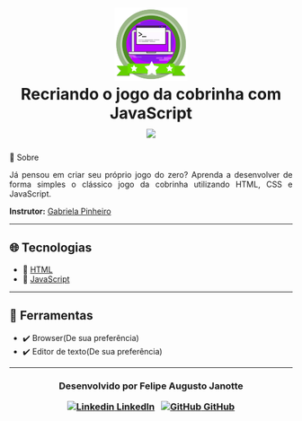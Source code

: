 <h1 align="center">
    <img src="./course-badge.png" width="130px"></img></br>
    Recriando o jogo da cobrinha com JavaScript<br>
      <img src="https://img.shields.io/badge/made%20by-Digital%20Innovation%20One-green">		</img>
</h1


## 💬 Sobre 

<p align="justify">Já pensou em criar seu próprio jogo do zero? Aprenda a desenvolver de forma simples o clássico jogo da cobrinha utilizando HTML, CSS e JavaScript.</p>

**Instrutor:** [Gabriela Pinheiro](https://github.com/SpruceGabriela)

---

## :globe_with_meridians: Tecnologias 

-  :memo: [HTML](https://developer.mozilla.org/pt-BR/docs/Web/HTML)
-  :memo: ​[JavaScript](https://www.javascript.com/) 

---

## :hammer: Ferramentas

- :heavy_check_mark: Browser(De sua preferência)
- :heavy_check_mark: Editor de texto(De sua preferência)

---

<h3 align="center">




  Desenvolvido por Felipe Augusto Janotte
  <br/>

  <a align="center">

   [![Linkedin](https://i.stack.imgur.com/gVE0j.png) LinkedIn](https://linkedin.com/in/felipe-augusto-janotte-662626195/)
&nbsp;
  [![GitHub](https://i.stack.imgur.com/tskMh.png) GitHub](https://github.com/FelipeJanotte)
  </a>
</h3>